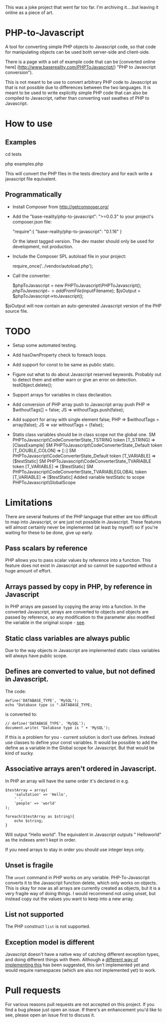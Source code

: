This was a joke project that went far too far. I'm archiving it....but leaving it online as a piece of art.

PHP-to-Javascript
=================

A tool for converting simple PHP objects to Javascript code, so that code for manipulating objects can be used both server-side and client-side.

There is a page with a set of example code that can be [converted online here] (http://www.basereality.com/PHPToJavascript/) "PHP to Javascript conversion").

This is not meant to be use to convert arbitrary PHP code to Javascript as that is not possible due to differences between the two languages. It is meant to be used to write explicitly simple PHP code that can also be compiled to Javascript, rather than converting vast swathes of PHP to Javascript.

How to use
==========

Examples
--------

cd tests

php examples.php

This will convert the PHP files in the tests directory and for each write a javascript file equivalent.


Programmatically
----------------

* Install Composer from http://getcomposer.org/

* Add the "base-reality/php-to-javascript": ">=0.0.3" to your project's composer.json file:

    "require":{
		"base-reality/php-to-javascript": "0.1.16"
	}

  Or the latest tagged version. The dev master should only be used for development, not production.

* Include the Composer SPL autoload file in your project:

    require_once('../vendor/autoload.php');


* Call the converter:

    $phpToJavascript = new PHPToJavascript\PHPToJavascript();
    $phpToJavascript->addFromFile($inputFilename);
    $jsOutput = $phpToJavascript->toJavascript();

$jsOutput will now contain an auto-generated Javascript version of the PHP source file.


TODO
====

* Setup some automated testing.

* Add hasOwnProperty check to foreach loops.

* Add support for const to be same as public static.

* Figure out what to do about Javascript reserved keywords. Probably out to detect them and either warn or give an error on detection.  testObject.delete();

* Support arrays for variables in class declaration.

* Add conversion of PHP array push to Javascript array push
    PHP => $withoutTags[] = false;
    JS => withoutTags.push(false);

* Add support for array with single element false;
    PHP => $withoutTags = array(false);
    JS => var withoutTags = {false};

* Statis class variables should be in class scope not the global one.
SM PHPToJavascript\CodeConverterState_TSTRING token [T_STRING] => [ClassExample]
SM PHPToJavascript\CodeConverterState_Default token [T_DOUBLE_COLON] => [::]
SM PHPToJavascript\CodeConverterState_Default token [T_VARIABLE] => [$testStatic]
SM PHPToJavascript\CodeConverterState_TVARIABLE token [T_VARIABLE] => [$testStatic]
SM PHPToJavascript\CodeConverterState_TVARIABLEGLOBAL token [T_VARIABLE] => [$testStatic]
Added variable testStatic to scope PHPToJavascript\GlobalScope


Limitations
===========

There are several features of the PHP language that either are too difficult to map into Javascript, or are just not possible in Javascript. These features will almost certainly never be implemented (at least by myself) so if you're waiting for these to be done, give up early.

Pass scalars by reference
-------------------------

PHP allows you to pass scalar values by reference into a function. This feature does not exist in Javascript and so cannot be supported without a huge amount of effort.

Arrays passed by copy in PHP, by reference in Javascript
--------------------------------------------------------

In PHP arrays are passed by copying the array into a function. In the converted Javascript, arrays are converted to objects and objects are passed by reference, so any modification to the parameter also modified the variable in the original scope - [see](https://github.com/Danack/PHP-to-Javascript/issues/56). 


Static class variables are always public
----------------------------------------

Due to the way objects in Javascript are implemented static class variables will always have public scope.


Defines are converted to value, but not defined in Javascript.
-------------------------------------------------------------

The code:

    define('DATABASE_TYPE', 'MySQL');
	echo "Database type is ".DATABASE_TYPE;

is converted to:

    // define('DATABASE_TYPE', 'MySQL');
    document.write( "Database type is " + 'MySQL');

If this is a problem for you - current solution is don't use defines. Instead use classes to define your const variables. It would be possible to add the define as a variable in the Global scope for Javascript. But that would be kind of sucky.


Associative arrays aren't ordered in Javascript.
------------------------------------------------

In PHP an array will have the same order it's declared in e.g.

    $testArray = array(
        'salutation' => 'Hello',
        ' ',
        'people' => 'world'
    );

    foreach($testArray as $string){
        echo $string;
    }

Will output "Hello world". The equivalent in Javascript outputs " Helloworld" as the indexes aren't kept in order.

If you need arrays to stay in order you should use integer keys only.



Unset is fragile
----------------

The `unset` command in PHP works on any variable. PHP-To-Javascript converts it to the Javascript function delete, which only works on objects. This is okay for now as all arrays are currently created as objects, but it is a very fragile way of doing things. I would recommend not using unset, but instead copy out the values you want to keep into a new array.


List not supported
------------------

The PHP construct `list` is not supported.


Exception model is different
----------------------------

Javascript doesn't have a native way of catching different exception types, and doing different things with them. Although a [different way of implementing this](https://github.com/Danack/PHP-to-Javascript/issues/52) has been suggested, this isn't implemented yet and would require namespaces (which are also not implemented yet) to work.



Pull requests
=============

For various reasons pull requests are not accepted on this project. If you find a bug please just open an issue. If there's an enhancement you'd like to see, please open an issue first to discuss it.
